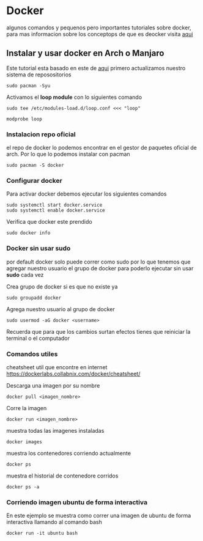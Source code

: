 # Docker
algunos comandos y pequenos pero importantes tutoriales sobre docker, para mas informacion sobre los conceptops de que es deocker visita [aqui](https://github.com/Erick-vital/Tutoriales/tree/master/linux/docker_conceptops)

## Instalar y usar docker en Arch o Manjaro
Este tutorial esta basado en este de [aqui](https://linuxhint.com/install_start_docker_arch_linux/)
primero actualizamos nuestro sistema de reposositorios
```
sudo pacman -Syu
```
Activamos el **loop module** con lo siguientes comando
```
sudo tee /etc/modules-load.d/loop.conf <<< "loop"
```
```
modprobe loop
```
### Instalacion repo oficial
el repo de docker lo podemos encontrar en el gestor de paquetes oficial de arch. Por lo que lo podemos instalar con pacman
```
sudo pacman -S docker
```
### Configurar docker
Para activar docker debemos ejecutar los siguientes comandos
```
sudo systemctl start docker.service
sudo systemctl enable docker.service
```
Verifica que docker este prendido
```
sudo docker info
```

### Docker sin usar sudo
por default docker solo puede correr como sudo por lo que tenemos que agregar nuestro usuario el grupo de docker para poderlo ejecutar sin usar **sudo** cada vez

Crea grupo de docker si es que no existe ya
```
sudo groupadd docker
```

Agrega nuestro usuario al grupo de docker 
```
sudo usermod -aG docker <username>
```

Recuerda que para que los cambios surtan efectos tienes que reiniciar la terminal o el computador 

### Comandos utiles
cheatsheet util que encontre en internet
https://dockerlabs.collabnix.com/docker/cheatsheet/

Descarga una imagen por su nombre
```
docker pull <imagen_nombre>
```

Corre la imagen
```
docker run <imagen_nombre>
```

muestra todas las imagenes instaladas
```
docker images
```

muestra los contenedores corriendo actualmente
```
docker ps
```

muestra el historial de contenedore corridos
```
docker ps -a
```

### Corriendo imagen ubuntu de forma interactiva
En este ejemplo se muestra como correr una imagen de ubuntu de forma interactiva llamando al comando bash
```
docker run -it ubuntu bash
```
